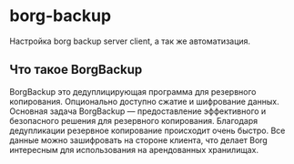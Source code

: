 # borg-backup
Настройка borg backup server client, а так же автоматизация.
## Что такое BorgBackup
BorgBackup это дедуплицирующая программа для резервного копирования. 
Опционально доступно сжатие и шифрование данных.
Основная задача BorgBackup — предоставление эффективного и безопасного решения для резервного копирования.
Благодаря дедупликации резервное копирование происходит очень быстро. 
Все данные можно зашифровать на стороне клиента, что делает Borg интересным для использования на арендованных хранилищах.

